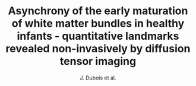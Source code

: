 ---
cat: gaia
subcat: architecture
bestof: false
author: J. Dubois et al.
title: Asynchrony of the early maturation of white matter bundles in healthy infants - quantitative landmarks revealed non-invasively by diffusion tensor imaging
journal: Human Brain Mapping
year: 2008
type: article
---